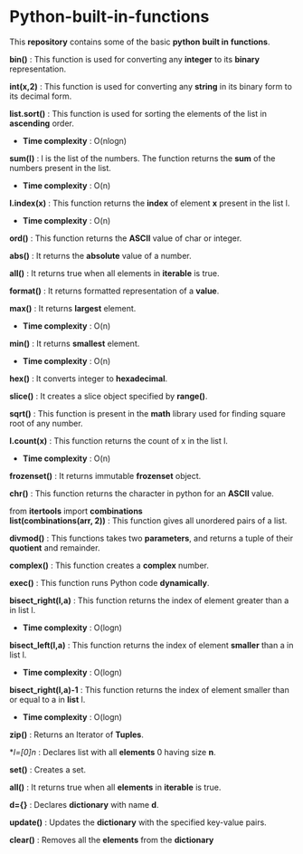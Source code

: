 # **Python-built-in-functions**
This **repository** contains some of the basic **python** **built in** **functions**.

**bin()** : This function is used for converting any **integer** to its **binary** representation.

**int(x,2)** : This function is used for converting any **string** in its binary form to its decimal form.

**list.sort()** : This function is used for sorting the elements of the list in **ascending** order.
  - **Time complexity** : O(nlogn)

**sum(l)** : l is the list of the numbers. The function returns the **sum** of the numbers present in the list.
  - **Time complexity** : O(n)

**l.index(x)** : This function returns the **index** of element **x** present in the list l.
  - **Time complexity** : O(n)

**ord()** : This function returns the **ASCII** value of char or integer.

**abs()** : It returns the **absolute** value of a number.

**all()** : It returns true when all elements in **iterable** is true.

**format()** : It returns formatted representation of a **value**.

**max()** : It returns **largest** element.
  - **Time complexity** : O(n)

**min()** : It returns **smallest** element.
  - **Time complexity** : O(n)

**hex()** : It converts integer to **hexadecimal**.

**slice()** : It creates a slice object specified by **range()**.

**sqrt()** : This function is present in the **math** library used for finding square root of any number.

**l.count(x)** : This function returns the count of x in the list l.
  - **Time complexity** : O(n)

**frozenset()** : It returns immutable **frozenset** object.

**chr()** : This function returns the character in python for an **ASCII** value.

from **itertools** import **combinations**  
**list(combinations(arr, 2))** : This function gives all unordered pairs of a list.  

**divmod()** : This functions takes two **parameters**, and returns a tuple of their **quotient** and remainder.  

**complex()** : This function creates a **complex** number.  

**exec()** : This function runs Python code **dynamically**.

**bisect_right(l,a)** : This function returns the index of element greater than a in list l.
  - **Time complexity** : O(logn)

**bisect_left(l,a)** : This function returns the index of element **smaller** than a in list l.
  - **Time complexity** : O(logn)

**bisect_right(l,a)-1** : This function returns the index of element smaller than or equal to a in **list** l.
  - **Time complexity** : O(logn)

**zip()** : Returns an Iterator of **Tuples**.

**l=[0]*n** : Declares list with all **elements** 0 having size **n**.

**set()** : Creates a set.

**all()** : It returns true when all **elements** in **iterable** is true.

**d={}** : Declares **dictionary** with name **d**.

**update()** :  Updates the **dictionary** with the specified key-value pairs.

**clear()**	: Removes all the **elements** from the **dictionary**

